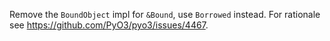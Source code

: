 Remove the `BoundObject` impl for `&Bound`, use `Borrowed` instead. For rationale see https://github.com/PyO3/pyo3/issues/4467.
